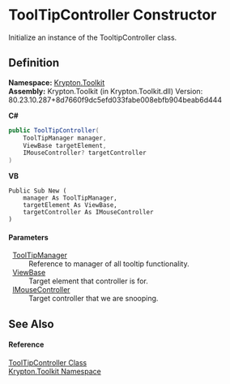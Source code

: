 # ToolTipController Constructor


Initialize an instance of the TooltipController class.



## Definition
**Namespace:** <a href="79d2eac2-21f4-54ff-7552-b20c33c30600.md">Krypton.Toolkit</a>  
**Assembly:** Krypton.Toolkit (in Krypton.Toolkit.dll) Version: 80.23.10.287+8d7660f9dc5efd033fabe008ebfb904beab6d444

**C#**
``` C#
public ToolTipController(
	ToolTipManager manager,
	ViewBase targetElement,
	IMouseController? targetController
)
```
**VB**
``` VB
Public Sub New ( 
	manager As ToolTipManager,
	targetElement As ViewBase,
	targetController As IMouseController
)
```



#### Parameters
<dl><dt>  <a href="a3ab60b6-fe99-e139-01ee-7869073e5f5e.md">ToolTipManager</a></dt><dd>Reference to manager of all tooltip functionality.</dd><dt>  <a href="309ac2d8-bfc5-c1a7-ab6a-4f4cf86a1ba6.md">ViewBase</a></dt><dd>Target element that controller is for.</dd><dt>  <a href="09cde3c5-52ea-13ad-d51d-70156012cee1.md">IMouseController</a></dt><dd>Target controller that we are snooping.</dd></dl>

## See Also


#### Reference
<a href="710fe7a0-7c26-5394-6bc9-1f779107998d.md">ToolTipController Class</a>  
<a href="79d2eac2-21f4-54ff-7552-b20c33c30600.md">Krypton.Toolkit Namespace</a>  
